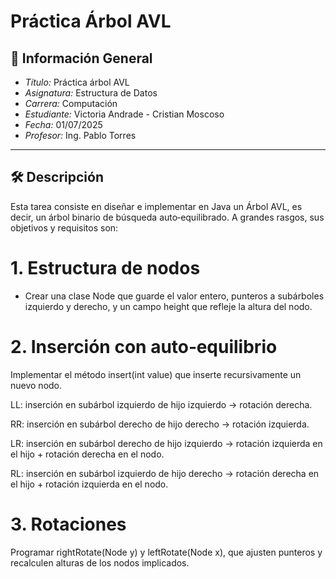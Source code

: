 # Práctica Árbol AVL
## 📌 Información General

- *Título:* Práctica árbol AVL
- *Asignatura:* Estructura de Datos
- *Carrera:* Computación
- *Estudiante:* Victoria Andrade - Cristian Moscoso
- *Fecha:* 01/07/2025
- *Profesor:* Ing. Pablo Torres

---
## 🛠 Descripción
Esta tarea consiste en diseñar e implementar en Java un Árbol AVL, es decir, un árbol binario de búsqueda auto‐equilibrado. A grandes rasgos, sus objetivos y requisitos son:
# 1. Estructura de nodos
- Crear una clase Node que guarde el valor entero, punteros a subárboles izquierdo y derecho, y un campo height que refleje la altura del nodo.

# 2. Inserción con auto‐equilibrio

Implementar el método insert(int value) que inserte recursivamente un nuevo nodo.

LL: inserción en subárbol izquierdo de hijo izquierdo → rotación derecha.

RR: inserción en subárbol derecho de hijo derecho → rotación izquierda.

LR: inserción en subárbol derecho de hijo izquierdo → rotación izquierda en el hijo + rotación derecha en el nodo.

RL: inserción en subárbol izquierdo de hijo derecho → rotación derecha en el hijo + rotación izquierda en el nodo.

# 3. Rotaciones

Programar rightRotate(Node y) y leftRotate(Node x), que ajusten punteros y recalculen alturas de los nodos implicados.
